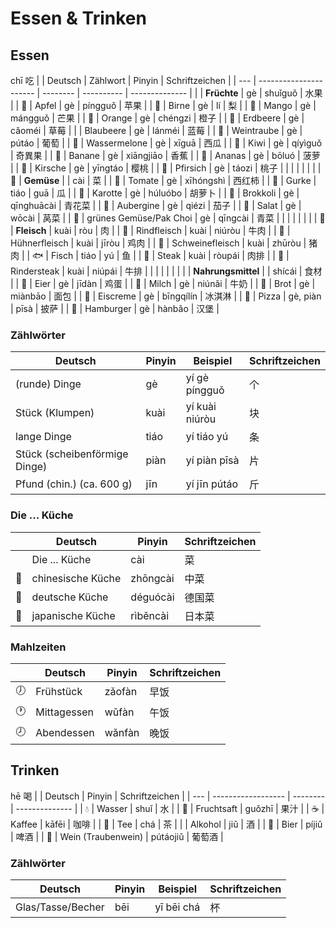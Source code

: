 # Essen & Trinken

## Essen
chī 吃
|     | Deutsch                | Zählwort | Pinyin     | Schriftzeichen |
| --- | ---------------------- | -------- | ---------- | -------------- |
|     | **Früchte**            | gè       | shuǐguǒ    | 水果           |
| 🍎   | Apfel                  | gè       | píngguǒ    | 苹果           |
| 🍐   | Birne                  | gè       | lí         | 梨             |
| 🥭   | Mango                  | gè       | mángguǒ    | 芒果           |
| 🍊   | Orange                 | gè       | chéngzi    | 橙子           |
| 🍓   | Erdbeere               | gè       | cǎoméi     | 草莓           |
|     | Blaubeere              | gè       | lánméi     | 蓝莓           |
| 🍇   | Weintraube             | gè       | pútáo      | 葡萄           |
| 🍉   | Wassermelone           | gè       | xīguā      | 西瓜           |
| 🥝   | Kiwi                   | gè       | qíyìguǒ    | 奇異果         |
| 🍌   | Banane                 | gè       | xiāngjiāo  | 香蕉           |
| 🍍   | Ananas                 | gè       | bōluó      | 菠萝           |
| 🍒   | Kirsche                | gè       | yīngtáo    | 樱桃           |
| 🍑   | Pfirsich               | gè       | táozi      | 桃子           |
|     |                        |          |            |                |
| 🥬   | **Gemüse**             |          | cài        | 菜             |
| 🍅   | Tomate                 | gè       | xīhóngshì  | 西红柿         |
| 🥒   | Gurke                  | tiáo     | guā        | 瓜             |
| 🥕   | Karotte                | gè       | húluóbo    | 胡萝卜         |
| 🥦   | Brokkoli               | gè       | qīnghuācài | 青花菜         |
| 🍆   | Aubergine              | gè       | qiézi      | 茄子           |
| 🥗   | Salat                  | gè       | wōcài      | 莴菜           |
| 🥬   | grünes Gemüse/Pak Choi | gè       | qīngcài    | 青菜           |
|     |                        |          |            |                |
| 🍖   | **Fleisch**            | kuài     | ròu        | 肉             |
| 🐄   | Rindfleisch            | kuài     | niúròu     | 牛肉           |
| 🐔   | Hühnerfleisch          | kuài     | jīròu      | 鸡肉           |
| 🐖   | Schweinefleisch        | kuài     | zhūròu     | 猪肉           |
| 🐟   | Fisch                  | tiáo     | yú         | 鱼             |
| 🥩   | Steak                  | kuài     | ròupái     | 肉排           |
| 🥩   | Rindersteak            | kuài     | niúpái     | 牛排           |
|     |                        |          |            |                |
|     | **Nahrungsmittel**     |          | shícái     | 食材           |
| 🥚   | Eier                   | gè       | jīdàn      | 鸡蛋           |
| 🥛   | Milch                  | gè       | niúnǎi     | 牛奶           |
| 🍞   | Brot                   | gè       | miànbāo    | 面包           |
| 🍨   | Eiscreme               | gè       | bīngqílín  | 冰淇淋         |
| 🍕   | Pizza                  | gè, piàn | pīsà       | 披萨           |
| 🍔   | Hamburger              | gè       | hànbǎo     | 汉堡           |


### Zählwörter
| Deutsch                       | Pinyin | Beispiel       | Schriftzeichen |
| ----------------------------- | ------ | -------------- | -------------- |
| (runde) Dinge                 | gè     | yí gè píngguǒ  | 个             |
| Stück (Klumpen)               | kuài   | yí kuài niúròu | 块             |
| lange Dinge                   | tiáo   | yí tiáo yú     | 条             |
| Stück (scheibenförmige Dinge) | piàn   | yí piàn pīsà   | 片             |
| Pfund (chin.) (ca. 600 g)     | jīn    | yí jīn pútáo   | 斤             |

### Die ... Küche
|     | Deutsch           | Pinyin   | Schriftzeichen |
| --- | ----------------- | -------- | -------------- |
|     | Die ... Küche     | cài      | 菜             |
| 🍜   | chinesische Küche | zhōngcài | 中菜           |
| 🥨   | deutsche Küche    | déguócài | 德国菜         |
| 🍣   | japanische Küche  | rìběncài | 日本菜         |

### Mahlzeiten
|     | Deutsch     | Pinyin | Schriftzeichen |
| --- | ----------- | ------ | -------------- |
| 🕖   | Frühstück   | zǎofàn | 早饭           |
| 🕐   | Mittagessen | wǔfàn  | 午饭           |
| 🕗   | Abendessen  | wǎnfàn | 晚饭           |

## Trinken
hē 喝
|     | Deutsch            | Pinyin   | Schriftzeichen |
| --- | ------------------ | -------- | -------------- |
| 💧   | Wasser             | shuǐ     | 水             |
| 🧃   | Fruchtsaft         | guǒzhī   | 果汁           |
| ☕   | Kaffee             | kāfēi    | 咖啡           |
| 🍵   | Tee                | chá      | 茶             |
|     | Alkohol            | jiǔ      | 酒             |
| 🍺   | Bier               | píjiǔ    | 啤酒           |
| 🍷   | Wein (Traubenwein) | pútáojiǔ | 葡萄酒         |

### Zählwörter
| Deutsch           | Pinyin | Beispiel   | Schriftzeichen |
| ----------------- | ------ | ---------- | -------------- |
| Glas/Tasse/Becher | bēi    | yī bēi chá | 杯​            |
